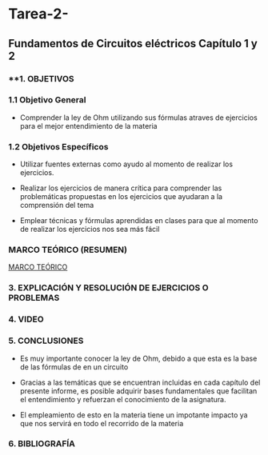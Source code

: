 # Tarea-2-

## Fundamentos de Circuitos eléctricos Capítulo 1 y 2 

### **1. OBJETIVOS 

### **1.1 Objetivo General** 

* Comprender la ley de Ohm utilizando sus fórmulas atraves de ejercicios para el mejor entendimiento de la materia 

### **1.2 Objetivos Específicos**

* Utilizar fuentes externas como ayudo al momento de realizar los ejercicios.

* Realizar los ejercicios de manera crítica para comprender las problemáticas propuestas en los ejercicios que ayudaran a la comprensión del tema

* Emplear técnicas y fórmulas aprendidas en clases para que al momento de realizar los ejercicios nos sea más fácil

### **MARCO TEÓRICO (RESUMEN)**


[MARCO TEÓRICO](https://github.com/Jhosu115/Tarea-2-/blob/main/Marco%20teórico.pdf)

### **3. EXPLICACIÓN Y RESOLUCIÓN DE EJERCICIOS O PROBLEMAS**


### **4. VIDEO**


### **5. CONCLUSIONES**

* Es muy importante conocer la ley de Ohm, debido a que  esta es la base de  las fórmulas de en un circuito 

* Gracias a las temáticas que se encuentran incluidas en cada capítulo del presente informe, es posible adquirir bases fundamentales que facilitan el entendimiento y refuerzan el conocimiento de la asignatura.

* El empleamiento de esto en la materia tiene un impotante impacto ya que nos servirá en todo el recorrido de la materia


### **6. BIBLIOGRAFÍA**
